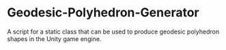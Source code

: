# Geodesic-Polyhedron-Generator
A script for a static class that can be used to produce geodesic polyhedron shapes in the Unity game engine.
